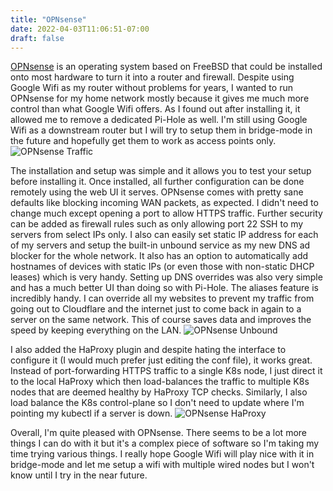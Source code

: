 ```yaml
---
title: "OPNsense"
date: 2022-04-03T11:06:51-07:00
draft: false
---
```


[OPNsense](https://opnsense.org/) is an operating system based on FreeBSD that could be installed onto most hardware to turn it into a router and firewall. Despite using Google Wifi as my router without problems for years, I wanted to run OPNsense for my home network mostly because it gives me much more control than what Google Wifi offers. As I found out after installing it, it allowed me to remove a dedicated Pi-Hole as well. I'm still using Google Wifi as a downstream router but I will try to setup them in bridge-mode in the future and hopefully get them to work as access points only.
![OPNsense Traffic](opnsense_traffic.png)

The installation and setup was simple and it allows you to test your setup before installing it. Once installed, all further configuration can be done remotely using the web UI it serves. OPNsense comes with pretty sane defaults like blocking incoming WAN packets, as expected. I didn't need to change much except opening a port to allow HTTPS traffic. Further security can be added as firewall rules such as only allowing port 22 SSH to my servers from select IPs only. I also can easily set static IP address for each of my servers and setup the built-in unbound service as my new DNS ad blocker for the whole network. It also has an option to automatically add hostnames of devices with static IPs (or even those with non-static DHCP leases) which is very handy. Setting up DNS overrides was also very simple and has a much better UI than doing so with Pi-Hole. The aliases feature is incredibly handy. I can override all my websites to prevent my traffic from going out to Cloudflare and the internet just to come back in again to a server on the same network. This of course saves data and improves the speed by keeping everything on the LAN.
![OPNsense Unbound](unbound.png)

I also added the HaProxy plugin and despite hating the interface to configure it (I would much prefer just editing the conf file), it works great. Instead of port-forwarding HTTPS traffic to a single K8s node, I just direct it to the local HaProxy which then load-balances the traffic to multiple K8s nodes that are deemed healthy by HaProxy TCP checks. Similarly, I also load balance the K8s control-plane so I don't need to update where I'm pointing my kubectl if a server is down.
![OPNsense HaProxy](haproxy.png)


Overall, I'm quite pleased with OPNsense. There seems to be a lot more things I can do with it but it's a complex piece of software so I'm taking my time trying various things. I really hope Google Wifi will play nice with it in bridge-mode and let me setup a wifi with multiple wired nodes but I won't know until I try in the near future.
